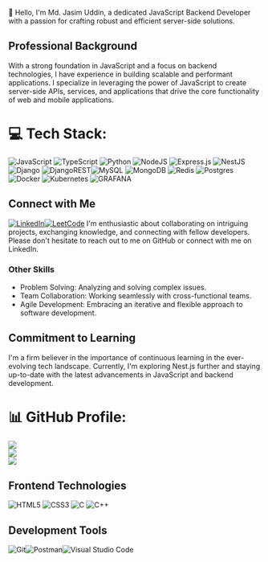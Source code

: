 
👋 Hello, I'm Md. Jasim Uddin, a dedicated JavaScript Backend Developer with a passion for crafting robust and efficient server-side solutions.

## Professional Background
With a strong foundation in JavaScript and a focus on backend technologies, I have experience in building scalable and performant applications. I specialize in leveraging the power of JavaScript to create server-side APIs, services, and applications that drive the core functionality of web and mobile applications.

# 💻 Tech Stack:
![JavaScript](https://img.shields.io/badge/javascript-%23323330.svg?style=for-the-badge&logo=javascript&logoColor=%23F7DF1E) ![TypeScript](https://img.shields.io/badge/typescript-%23007ACC.svg?style=for-the-badge&logo=typescript&logoColor=white) ![Python](https://img.shields.io/badge/python-3670A0?style=for-the-badge&logo=python&logoColor=ffdd54)  ![NodeJS](https://img.shields.io/badge/node.js-6DA55F?style=for-the-badge&logo=node.js&logoColor=white) ![Express.js](https://img.shields.io/badge/express.js-%23404d59.svg?style=for-the-badge&logo=express&logoColor=%2361DAFB) ![NestJS](https://img.shields.io/badge/nestjs-%23E0234E.svg?style=for-the-badge&logo=nestjs&logoColor=white) ![Django](https://img.shields.io/badge/django-%23092E20.svg?style=for-the-badge&logo=django&logoColor=white) ![DjangoREST](https://img.shields.io/badge/DJANGO-REST-ff1709?style=for-the-badge&logo=django&logoColor=white&color=ff1709&labelColor=gray)![MySQL](https://img.shields.io/badge/mysql-%2300000f.svg?style=for-the-badge&logo=mysql&logoColor=white) ![MongoDB](https://img.shields.io/badge/MongoDB-%234ea94b.svg?style=for-the-badge&logo=mongodb&logoColor=white) ![Redis](https://img.shields.io/badge/redis-%23DD0031.svg?style=for-the-badge&logo=redis&logoColor=white) ![Postgres](https://img.shields.io/badge/postgres-%23316192.svg?style=for-the-badge&logo=postgresql&logoColor=white) ![Docker](https://img.shields.io/badge/docker-%230db7ed.svg?style=for-the-badge&logo=docker&logoColor=white) ![Kubernetes](https://img.shields.io/badge/kubernetes-%23326ce5.svg?style=for-the-badge&logo=kubernetes&logoColor=white) ![GRAFANA](https://img.shields.io/badge/grafana-F46800.svg?style=for-the-badge&logo=grafana&logoColor=white&color=%23F46800)

## Connect with Me
[![LinkedIn](https://img.shields.io/badge/LinkedIn-%230077B5.svg?style=for-the-badge&logo=linkedin&logoColor=white)](https://linkedin.com/in/jasim-uddin-042715136)[![LeetCode](https://img.shields.io/badge/LeetCode-%23FFA116.svg?style=for-the-badge&logo=leetCode&logoColor=white)](https://https://leetcode.com/JASIMUDDIN/)
I'm enthusiastic about collaborating on intriguing projects, exchanging knowledge, and connecting with fellow developers. Please don't hesitate to reach out to me on GitHub or connect with me on LinkedIn.
### Other Skills
- Problem Solving: Analyzing and solving complex issues.
- Team Collaboration: Working seamlessly with cross-functional teams.
- Agile Development: Embracing an iterative and flexible approach to software development.

## Commitment to Learning
I'm a firm believer in the importance of continuous learning in the ever-evolving tech landscape. Currently, I'm exploring Nest.js further and staying up-to-date with the latest advancements in JavaScript and backend development.

# 📊 GitHub Profile:
![](https://github-readme-stats.vercel.app/api?username=JASIM16027&theme=dark&hide_border=false&include_all_commits=true&count_private=true)<br/>
![](https://github-readme-streak-stats.herokuapp.com/?user=JASIM16027&theme=dark&hide_border=false)<br/>
![](https://github-readme-stats.vercel.app/api/top-langs/?username=JASIM16027&theme=dark&hide_border=false&include_all_commits=true&count_private=true&layout=compact)
## Frontend Technologies
![HTML5](https://img.shields.io/badge/html5-%23E34F26.svg?style=for-the-badge&logo=html5&logoColor=white) ![CSS3](https://img.shields.io/badge/css3-%231572B6.svg?style=for-the-badge&logo=css3&logoColor=white) ![C](https://img.shields.io/badge/c-%2300599C.svg?style=for-the-badge&logo=c&logoColor=white) ![C++](https://img.shields.io/badge/c++-%2300599C.svg?style=for-the-badge&logo=c%2B%2B&logoColor=white)
## Development Tools
![Git](https://img.shields.io/badge/Git-%23F05032.svg?style=for-the-badge&logo=git&logoColor=white)![Postman](https://img.shields.io/badge/Postman-%23FF6C37.svg?style=for-the-badge&logo=postman&logoColor=white)![Visual Studio Code](https://img.shields.io/badge/Visual_Studio_Code-%23007ACC.svg?style=for-the-badge&logo=visual-studio-code&logoColor=white)

